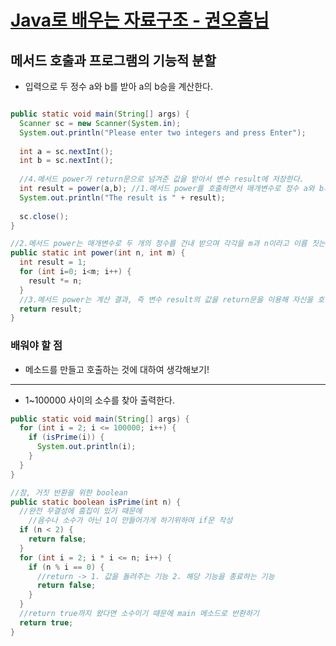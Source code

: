# [Java로 배우는 자료구조 - 권오흠님](https://www.inflearn.com/course/java-%EC%9E%90%EB%A3%8C%EA%B5%AC%EC%A1%B0/dashboard)

## 메서드 호출과 프로그램의 기능적 분할

- 입력으로 두 정수 a와 b를 받아 a의 b승을 계산한다.

```java

public static void main(String[] args) {
  Scanner sc = new Scanner(System.in);
  System.out.println("Please enter two integers and press Enter");
  
  int a = sc.nextInt();
  int b = sc.nextInt();
  
  //4.메서드 power가 return문으로 넘겨준 값을 받아서 변수 result에 저장한다.
  int result = power(a,b); //1.메서드 power를 호출하면서 매개변수로 정수 a와 b의 값을 건낸다.
  System.out.println("The result is " + result);
  
  sc.close();
}

//2.메서드 power는 매개변수로 두 개의 정수를 건내 받으며 각각을 m과 n이라고 이름 짓는다.
public static int power(int n, int m) {
  int result = 1;
  for (int i=0; i<m; i++) {
    result *= n;
  }
  //3.메서드 power는 계산 결과, 즉 변수 result의 값을 return문을 이용해 자신을 호출한 이에게 넘겨준다.
  return result;
}
```

### 배워야 할 점

- 메소드를 만들고 호출하는 것에 대하여 생각해보기!

<hr>

-  1~100000 사이의 소수를 찾아 출력한다.

```java
public static void main(String[] args) {
  for (int i = 2; i <= 100000; i++) {
    if (isPrime(i)) {
      System.out.println(i);
    }
  }
}

//참, 거짓 반환을 위한 boolean
public static boolean isPrime(int n) {
  //완전 무결성에 흠집이 있기 때문에
	//음수나 소수가 아닌 1이 안들어가게 하기위하여 if문 작성
  if (n < 2) {
    return false;
  }
  for (int i = 2; i * i <= n; i++) {
    if (n % i == 0) {
      //return -> 1. 값을 돌려주는 기능 2. 해당 기능을 종료하는 기능
      return false;
    }
  }
  //return true까지 왔다면 소수이기 때문에 main 메소드로 반환하기
  return true;
}
```

